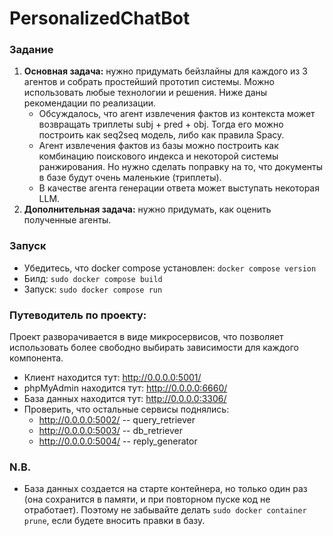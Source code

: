# PersonalizedChatBot

### Задание

1) **Основная задача:** нужно придумать бейзлайны для каждого из 3 агентов и собрать простейший прототип системы. Можно использовать любые технологии и решения. Ниже даны рекомендации по реализации.
     - Обсуждалось, что агент извлечения фактов из контекста может возвращать триплеты subj + pred + obj. Тогда его можно построить как seq2seq модель, либо как правила Spacy.
     - Агент извлечения фактов из базы можно построить как комбинацию поискового индекса и некоторой системы ранжирования. Но нужно сделать поправку на то, что документы в базе будут очень маленькие (триплеты).
     - В качестве агента генерации ответа может выступать некоторая LLM.
2) **Дополнительная задача:** нужно придумать, как оценить полученные агенты.

###  Запуск

- Убедитесь, что docker compose установлен: `docker compose version`
- Билд: `sudo docker compose build`
- Запуск: `sudo docker compose run`

### Путеводитель по проекту:

Проект разворачивается в виде микросервисов, что позволяет использовать более свободно выбирать зависимости для каждого компонента. 

- Клиент находится тут: http://0.0.0.0:5001/
- phpMyAdmin находится тут: http://0.0.0.0:6660/
- База данных находится тут: http://0.0.0.0:3306/
- Проверить, что остальные сервисы поднялись:
     - http://0.0.0.0:5002/ -- query_retriever
     - http://0.0.0.0:5003/ -- db_retriever
     - http://0.0.0.0:5004/ -- reply_generator
 
### N.B.

- База данных создается на старте контейнера, но только один раз (она сохранится в памяти, и при повторном пуске код не отработает). Поэтому не забывайте делать `sudo docker container prune`, если будете вносить правки в базу.
